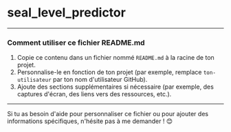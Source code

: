 # seal_level_predictor

---

### **Comment utiliser ce fichier README.md**
1. Copie ce contenu dans un fichier nommé `README.md` à la racine de ton projet.
2. Personnalise-le en fonction de ton projet (par exemple, remplace `ton-utilisateur` par ton nom d'utilisateur GitHub).
3. Ajoute des sections supplémentaires si nécessaire (par exemple, des captures d'écran, des liens vers des ressources, etc.).

---

Si tu as besoin d'aide pour personnaliser ce fichier ou pour ajouter des informations spécifiques, n'hésite pas à me demander ! 😊
